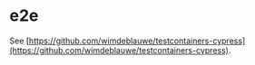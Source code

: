 # e2e

See [https://github.com/wimdeblauwe/testcontainers-cypress](https://github.com/wimdeblauwe/testcontainers-cypress).